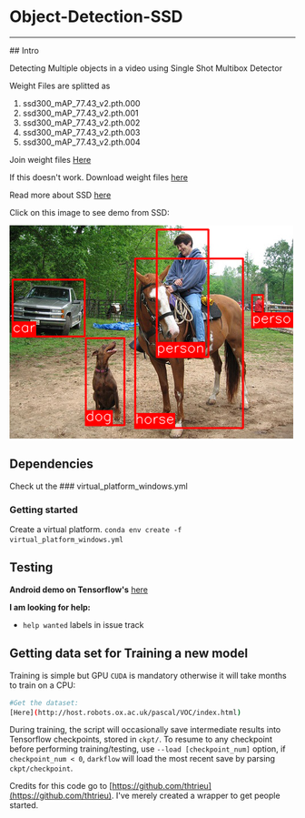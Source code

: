 # Object-Detection-SSD
<hr>
## Intro

Detecting Multiple objects in a video using Single Shot Multibox Detector

Weight Files are splitted as
<ol>
    <li>ssd300_mAP_77.43_v2.pth.000</li>
    <li>ssd300_mAP_77.43_v2.pth.001</li>
    <li>ssd300_mAP_77.43_v2.pth.002</li>
    <li>ssd300_mAP_77.43_v2.pth.003</li>
    <li>ssd300_mAP_77.43_v2.pth.004</li>
</ol>

Join weight files [Here](http://pinetools.com/join-files)

If this doesn't work.
Download weight files [here](http://pjreddie.com/darknet/yolo/)

Read more about SSD [here](hhttps://arxiv.org/pdf/1512.02325.pdf)


Click on this image to see demo from SSD:

[![img](prev.png)](http://i.imgur.com/EyZZKAA.gif)

## Dependencies

Check ut the  ### virtual_platform_windows.yml

### Getting started

Create a virtual platform.
    ```
    conda env create -f virtual_platform_windows.yml
    ```

## Testing

**Android demo on Tensorflow's** [here](https://github.com/tensorflow/tensorflow/blob/master/tensorflow/examples/android/src/org/tensorflow/demo/TensorFlowYoloDetector.java)

**I am looking for help:**
 - `help wanted` labels in issue track


##  Getting data set for Training a new model

Training is simple but GPU `CUDA` is mandatory otherwise it will take months to train on a CPU:

```bash
#Get the dataset:
[Here](http://host.robots.ox.ac.uk/pascal/VOC/index.html)
```

During training, the script will occasionally save intermediate results into Tensorflow checkpoints, stored in `ckpt/`. To resume to any checkpoint before performing training/testing, use `--load [checkpoint_num]` option, if `checkpoint_num < 0`, `darkflow` will load the most recent save by parsing `ckpt/checkpoint`.


Credits for this code go to [https://github.com/thtrieu](https://github.com/thtrieu). I've merely created a wrapper to get people started.
